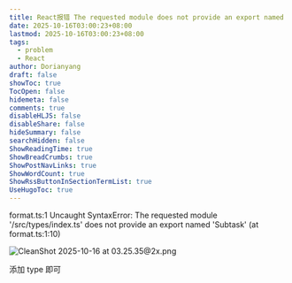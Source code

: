 ```yaml
---
title: React报错 The requested module does not provide an export named 'Subtask'
date: 2025-10-16T03:00:23+08:00
lastmod: 2025-10-16T03:00:23+08:00
tags:
  - problem
  - React
author: Dorianyang
draft: false
showToc: true
TocOpen: false
hidemeta: false
comments: true
disableHLJS: false
disableShare: false
hideSummary: false
searchHidden: false
ShowReadingTime: true
ShowBreadCrumbs: true
ShowPostNavLinks: true
ShowWordCount: true
ShowRssButtonInSectionTermList: true
UseHugoToc: true
---
```

format.ts:1 Uncaught SyntaxError: The requested module '/src/types/index.ts' does not provide an export named 'Subtask' (at format.ts:1:10)

![CleanShot 2025-10-16 at 03.25.35@2x.png](https://s2.loli.net/2025/10/16/32w8e9TXmdv1SQj.png)

添加 type 即可